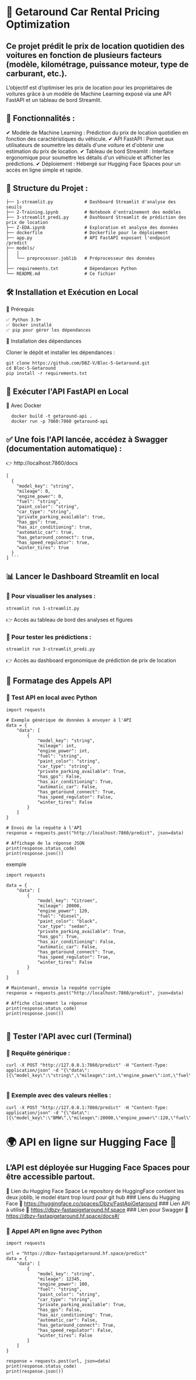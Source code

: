 # 🚗 Getaround Car Rental Pricing Optimization

## Ce projet prédit le prix de location quotidien des voitures en fonction de plusieurs facteurs (modèle, kilométrage, puissance moteur, type de carburant, etc.).

L’objectif est d’optimiser les prix de location pour les propriétaires de voitures grâce à un modèle de Machine Learning exposé via une API FastAPI et un tableau de bord Streamlit.
## 📌 Fonctionnalités :

✔ Modèle de Machine Learning : Prédiction du prix de location quotidien en fonction des caractéristiques du véhicule.
✔ API FastAPI : Permet aux utilisateurs de soumettre les détails d'une voiture et d'obtenir une estimation du prix de location.
✔ Tableau de bord Streamlit : Interface ergonomique pour soumettre les détails d'un véhicule et afficher les prédictions.
✔ Déploiement : Hébergé sur Hugging Face Spaces pour un accès en ligne simple et rapide.

## 📂 Structure du Projet :
```
├── 1-streamlit.py            # Dashboard Streamlit d'analyse des seuils
├── 2-Training.ipynb          # Notebook d'entraînement des modèles
├── 3-streamlit_predi.py      # Dashboard Streamlit de prédiction des prix de location
├── Z-EDA.ipynb               # Exploration et analyse des données
├── dockerfile                # Dockerfile pour le déploiement
├── app.py                    # API FastAPI exposant l'endpoint /predict
├── models/
│   │
│   └── preprocessor.joblib   # Préprocesseur des données
│
├── requirements.txt          # Dépendances Python
└── README.md                 # Ce fichier
```

## 🛠 Installation et Exécution en Local
📌 Prérequis

    ✅ Python 3.9+
    ✅ Docker installé
    ✅ pip pour gérer les dépendances

📌 Installation des dépendances

Cloner le dépôt et installer les dépendances :
```
git clone https://github.com/DBZ-V/Bloc-5-Getaround.git
cd Bloc-5-Getaround
pip install -r requirements.txt
```
## 🚀 Exécuter l'API FastAPI en Local
📌 Avec Docker
```
  docker build -t getaround-api .
  docker run -p 7860:7860 getaround-api
```
  
## ✅ Une fois l'API lancée, accédez à Swagger (documentation automatique) : 
👉 http://localhost:7860/docs
```
[
  {
    "model_key": "string",
    "mileage": 0,
    "engine_power": 0,
    "fuel": "string",
    "paint_color": "string",
    "car_type": "string",
    "private_parking_available": true,
    "has_gps": true,
    "has_air_conditioning": true,
    "automatic_car": true,
    "has_getaround_connect": true,
    "has_speed_regulator": true,
    "winter_tires": true
  }
] ```
```
## 📊 Lancer le Dashboard Streamlit en local
### 📌 Pour visualiser les analyses :
```
streamlit run 1-streamlit.py
```
👉 Accès au tableau de bord des analyses et figures

### 📌 Pour tester les prédictions :
```
streamlit run 3-streamlit_predi.py
```
👉 Accès au dashboard ergonomique de prédiction de prix de location

## 📡 Formatage des Appels API
### 📌 Test API en local avec Python
```
import requests

# Exemple générique de données à envoyer à l'API
data = {
    "data": [
        {
            "model_key": "string",
            "mileage": int,
            "engine_power": int,
            "fuel": "string",
            "paint_color": "string",
            "car_type": "string",
            "private_parking_available": True,
            "has_gps": False,
            "has_air_conditioning": True,
            "automatic_car": False,
            "has_getaround_connect": True,
            "has_speed_regulator": False,
            "winter_tires": False
        }
    ]
}

# Envoi de la requête à l'API
response = requests.post("http://localhost:7860/predict", json=data)

# Affichage de la réponse JSON
print(response.status_code)
print(response.json())

```
exemple
```
import requests

data = {
    "data": [ 
        {
            "model_key": "Citroen",
            "mileage": 20000,
            "engine_power": 120,
            "fuel": "diesel",
            "paint_color": "black",
            "car_type": "sedan",
            "private_parking_available": True,
            "has_gps": True,
            "has_air_conditioning": False,
            "automatic_car": False,
            "has_getaround_connect": True,
            "has_speed_regulator": True,
            "winter_tires": False
        }
    ]
}

# Maintenant, envoie la requête corrigée
response = requests.post("http://localhost:7860/predict", json=data)

# Affiche clairement la réponse
print(response.status_code)
print(response.json())


```
## 📡 Tester l'API avec curl (Terminal)
### 📌 Requête générique :
```
curl -X POST "http://127.0.0.1:7860/predict" -H "Content-Type: application/json" -d "{\"data\":[{\"model_key\":\"string\",\"mileage\":int,\"engine_power\":int,\"fuel\":\"string\",\"paint_color\":\"string\",\"car_type\":\"string\",\"private_parking_available\":true,\"has_gps\":false,\"has_air_conditioning\":true,\"automatic_car\":false,\"has_getaround_connect\":true,\"has_speed_regulator\":false,\"winter_tires\":false}]}"


```
### 📌 Exemple avec des valeurs réelles :
```
curl -X POST "http://127.0.0.1:7860/predict" -H "Content-Type: application/json" -d "{\"data\":[{\"model_key\":\"BMW\",\"mileage\":20000,\"engine_power\":120,\"fuel\":\"diesel\",\"paint_color\":\"black\",\"car_type\":\"sedan\",\"private_parking_available\":true,\"has_gps\":true,\"has_air_conditioning\":true,\"automatic_car\":false,\"has_getaround_connect\":true,\"has_speed_regulator\":true,\"winter_tires\":false}]}"
```
# 🌍 API en ligne sur Hugging Face 🤗
## L’API est déployée sur Hugging Face Spaces pour être accessible partout.
📌  Lien du Hugging Face Space
Le repository de HuggingFace contient les deux joblib, le model étant trop lourd pour git hub
    ### Liens du Hugging Face
    📍 https://huggingface.co/spaces/Dbzv/FastApiGetaround
    ### Lien API à utilisé
    📍 https://dbzv-fastapigetaround.hf.space
    ### Lien pour Swagger
    📍 https://dbzv-fastapigetaround.hf.space/docs#/

### 📌 Appel API en ligne avec Python
```
import requests

url = "https://dbzv-fastapigetaround.hf.space/predict"
data = {
    "data": [
        {
            "model_key": "string",
            "mileage": 12345,
            "engine_power": 100,
            "fuel": "string",
            "paint_color": "string",
            "car_type": "string",
            "private_parking_available": True,
            "has_gps": False,
            "has_air_conditioning": True,
            "automatic_car": False,
            "has_getaround_connect": True,
            "has_speed_regulator": False,
            "winter_tires": False
        }
    ]
}

response = requests.post(url, json=data)
print(response.status_code)
print(response.json())
```
